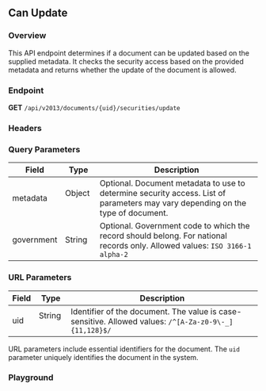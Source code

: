 ## Can Update

### Overview

This API endpoint determines if a document can be updated based on the supplied metadata. It checks the security access based on the provided metadata and returns whether the update of the document is allowed.

### Endpoint

**GET** `/api/v2013/documents/{uid}/securities/update`

### Headers

<!--@include: ../../common/authorization-header.md-->

### Query Parameters

| Field      | Type   | Description                                               |
|------------|--------|-----------------------------------------------------------|
| metadata   | Object &nbsp; &nbsp;  | Optional. Document metadata to use to determine security access. List of parameters may vary depending on the type of document. |
| government | String | Optional. Government code to which the record should belong. For national records only. Allowed values: `ISO 3166-1 alpha-2` |


### URL Parameters

| Field | Type   | Description                                                                                   |
| ----- | ------ | --------------------------------------------------------------------------------------------- |
| uid &nbsp;&nbsp;   | String &nbsp; | Identifier of the document. The value is case-sensitive. Allowed values: `/^[A-Za-z0-9\-_]{11,128}$/` |

URL parameters include essential identifiers for the document. The `uid` parameter uniquely identifies the document in the system.

### Playground

<SwaggerUI :swaggerSpecs="swaggerUpdateSpecs" />